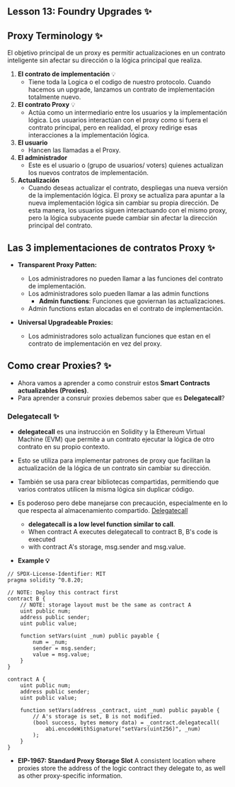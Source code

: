 ## Lesson 13: Foundry Upgrades ✨

## Proxy Terminology ✨

El objetivo principal de un proxy es permitir actualizaciones en un contrato inteligente sin afectar su dirección o la lógica principal que realiza.

1. **El contrato de implementación** 💡
   - Tiene toda la Logica o el codigo de nuestro protocolo. Cuando hacemos un upgrade, lanzamos un contrato de implementación totalmente nuevo.
2. **El contrato Proxy** 💡
   - Actúa como un intermediario entre los usuarios y la implementación lógica. Los usuarios interactúan con el proxy como si fuera el contrato principal, pero en realidad, el proxy redirige esas interacciones a la implementación lógica.
3. **El usuario**
   - Hancen las llamadas a el Proxy.
4. **El administrador**
   - Este es el usuario o (grupo de usuarios/ voters) quienes actualizan los nuevos contratos de implementación.
5. **Actualización**
   - Cuando deseas actualizar el contrato, despliegas una nueva versión de la implementación lógica. El proxy se actualiza para apuntar a la nueva implementación lógica sin cambiar su propia dirección. De esta manera, los usuarios siguen interactuando con el mismo proxy, pero la lógica subyacente puede cambiar sin afectar la dirección principal del contrato.

## Las 3 implementaciones de contratos Proxy ✨

- **Transparent Proxy Patten:**

  - Los administradores no pueden llamar a las funciones del contrato de implementación.
  - Los administradores solo pueden llamar a las admin functions
    - **Admin functions**: Funciones que goviernan las actualizaciones.
  - Admin functions estan alocadas en el contrato de implementación.

- **Universal Upgradeable Proxies:**
  - Los administradores solo actualizan funciones que estan en el contrato de implementación en vez del proxy.

## Como crear Proxies? ✨

- Ahora vamos a aprender a como construir estos **Smart Contracts actualizables (Proxies)**.
- Para aprender a consruir proxies debemos saber que es **Delegatecall**?

### Delegatecall ✨

- **delegatecall** es una instrucción en Solidity y la Ethereum Virtual Machine (EVM) que permite a un contrato ejecutar la lógica de otro contrato en su propio contexto.
- Esto se utiliza para implementar patrones de proxy que facilitan la actualización de la lógica de un contrato sin cambiar su dirección.
- También se usa para crear bibliotecas compartidas, permitiendo que varios contratos utilicen la misma lógica sin duplicar código.
- Es poderoso pero debe manejarse con precaución, especialmente en lo que respecta al almacenamiento compartido.
  [Delegatecall](https://solidity-by-example.org/delegatecall/)

  - **delegatecall is a low level function similar to call**.
  - When contract A executes delegatecall to contract B, B's code is executed
  - with contract A's storage, msg.sender and msg.value.

- **Example 💡**

```solidity
// SPDX-License-Identifier: MIT
pragma solidity ^0.8.20;

// NOTE: Deploy this contract first
contract B {
    // NOTE: storage layout must be the same as contract A
    uint public num;
    address public sender;
    uint public value;

    function setVars(uint _num) public payable {
        num = _num;
        sender = msg.sender;
        value = msg.value;
    }
}

contract A {
    uint public num;
    address public sender;
    uint public value;

    function setVars(address _contract, uint _num) public payable {
        // A's storage is set, B is not modified.
        (bool success, bytes memory data) = _contract.delegatecall(
            abi.encodeWithSignature("setVars(uint256)", _num)
        );
    }
}
```

- **EIP-1967: Standard Proxy Storage Slot**
  A consistent location where proxies store the address of the logic contract they delegate to, as well as other proxy-specific information.
